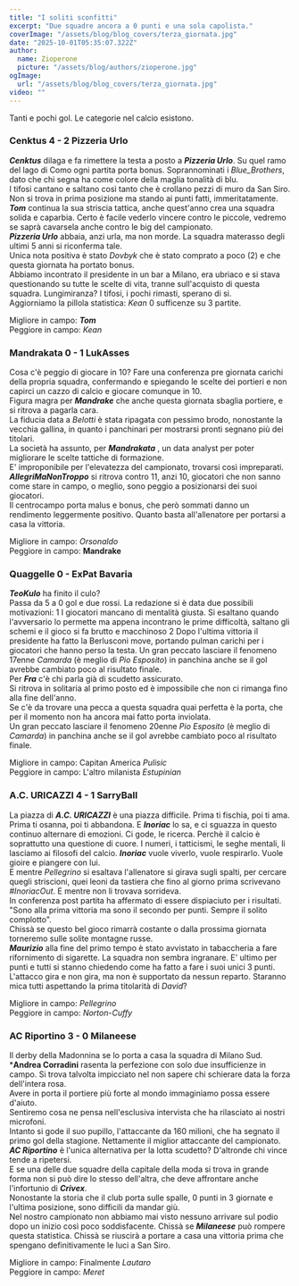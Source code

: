 ```yaml
---
title: "I soliti sconfitti"
excerpt: "Due squadre ancora a 0 punti e una sola capolista."
coverImage: "/assets/blog/blog_covers/terza_giornata.jpg"
date: "2025-10-01T05:35:07.322Z"
author:
  name: Zioperone
  picture: "/assets/blog/authors/zioperone.jpg"
ogImage:
  url: "/assets/blog/blog_covers/terza_giornata.jpg"
video: ""
---
```


Tanti e pochi gol. Le categorie nel calcio esistono.

### Cenktus 4 - 2 Pizzeria Urlo

***Cenktus*** dilaga e fa rimettere la testa a posto a ***Pizzeria Urlo***.
Su quel ramo del lago di Como ogni partita porta bonus. Soprannominati i *Blue_Brothers*, dato che chi segna ha come colore della maglia tonalità di blu. \
I tifosi cantano e saltano così tanto che è crollano pezzi di muro da San Siro. \
Non si trova in prima posizione ma stando ai punti fatti, immeritatamente. ***Tom*** continua la sua striscia tattica, anche quest'anno crea una squadra solida e caparbia. Certo è facile vederlo vincere contro le piccole, vedremo se saprà cavarsela anche contro le big del campionato. \
***Pizzeria Urlo*** abbaia, anzi urla, ma non morde. La squadra materasso degli ultimi 5 anni si riconferma tale. \
Unica nota positiva è stato *Dovbyk* che è stato comprato a poco (2) e che questa giornata ha portato bonus. \
Abbiamo incontrato il presidente in un bar a Milano, era ubriaco e si stava questionando su tutte le scelte di vita, tranne sull'acquisto di questa squadra. Lungimiranza? I tifosi, i pochi rimasti, sperano di si. \
Aggiorniamo la pillola statistica: *Kean* 0 sufficenze su 3 partite. 

Migliore in campo: ***Tom*** \
Peggiore in campo: *Kean*


### Mandrakata 0 - 1 LukAsses

Cosa c'è peggio di giocare in 10? Fare una conferenza pre giornata carichi della propria squadra, confermando e spiegando le scelte dei portieri e non capirci un cazzo di calcio e giocare comunque in 10. \
Figura magra per ***Mandrake*** che anche questa giornata sbaglia portiere, e si ritrova a pagarla cara. \
La fiducia data a *Belotti* è stata ripagata con pessimo brodo, nonostante la vecchia gallina, in quanto i panchinari per mostrarsi pronti segnano più dei titolari. \
La società ha assunto, per ***Mandrakata*** , un data analyst per poter migliorare le scelte tattiche di formazione. \
E' improponibile per l'elevatezza del campionato, trovarsi così impreparati.
***AllegriMaNonTroppo*** si ritrova contro 11, anzi 10, giocatori che non sanno come stare in campo, o meglio, sono peggio a posizionarsi dei suoi giocatori. \
Il centrocampo porta malus e bonus, che però sommati danno un rendimento leggermente positivo. Quanto basta all'allenatore per portarsi a casa la vittoria.

Migliore in campo: *Orsonaldo*\
Peggiore in campo: **Mandrake**



### Quaggelle 0 - ExPat Bavaria

***TeoKulo*** ha finito il culo? \
Passa da 5 a 0 gol e due rossi. La redazione si è data due possibili motivazioni: 
1 I giocatori mancano di mentalità giusta. Si esaltano quando l'avversario lo permette ma appena incontrano le prime difficoltà, saltano gli schemi e il gioco si fa brutto e macchinoso
2 Dopo l'ultima vittoria il presidente ha fatto la Berlusconi move, portando pulman carichi per i giocatori che hanno perso la testa.
Un gran peccato lasciare il fenomeno 17enne *Camarda* (è meglio di *Pio Esposito*) in panchina anche se il gol avrebbe cambiato poco al risultato finale. \
Per ***Fra*** c'è chi parla già di scudetto assicurato. \
Si ritrova in solitaria al primo posto ed è impossibile che non ci rimanga fino alla fine dell'anno. \
Se c'è da trovare una pecca a questa squadra quai perfetta è la porta, che per il momento non ha ancora mai fatto porta inviolata. \
Un gran peccato lasciare il fenomeno 20enne *Pio Esposito* (è meglio di *Camarda*) in panchina anche se il gol avrebbe cambiato poco al risultato finale. 

Migliore in campo: Capitan America *Pulisic* \
Peggiore in campo: L'altro milanista *Estupinian*


### A.C. URICAZZI 4 - 1 SarryBall

La piazza di ***A.C. URICAZZI*** è una piazza difficile. Prima ti fischia, poi ti ama. Prima ti osanna, poi ti abbandona. E ***Inoriac*** lo sa, e ci sguazza in questo continuo alternare di emozioni. Ci gode, le ricerca. Perchè il calcio è soprattutto una questione di cuore. I numeri, i tatticismi, le seghe mentali, li lasciamo ai filosofi del calcio. ***Inoriac*** vuole viverlo, vuole respirarlo. Vuole gioire e piangere con lui. \
E mentre *Pellegrino* si esaltava l'allenatore si girava sugli spalti, per cercare quegli striscioni, quei leoni da tastiera che fino al giorno prima scrivevano *#InoriacOut*. E mentre non li trovava sorrideva. \
In conferenza post partita ha affermato di essere dispiaciuto per i risultati. "Sono alla prima vittoria ma sono il secondo per punti. Sempre il solito complotto". \
Chissà se questo bel gioco rimarrà costante o dalla prossima giornata torneremo sulle solite montagne russe. \
***Maurizio*** alla fine del primo tempo è stato avvistato in tabaccheria a fare rifornimento di sigarette. La squadra non sembra ingranare. E' ultimo per punti e tutti si stanno chiedendo come ha fatto a fare i suoi unici 3 punti. \
L'attacco gira e non gira, ma non è supportato da nessun reparto. Staranno mica tutti aspettando la prima titolarità di *David*?

Migliore in campo: *Pellegrino* \
Peggiore in campo: *Norton-Cuffy*

### AC Riportino 3 - 0 Milaneese

Il derby della Madonnina se lo porta a casa la squadra di Milano Sud. \
***Andrea Corradini** rasenta la perfezione con solo due insufficienze in campo. Si trova talvolta impicciato nel non sapere chi schierare data la forza dell'intera rosa. \
Avere in porta il portiere più forte al mondo immaginiamo possa essere d'aiuto. \
Sentiremo cosa ne pensa nell'esclusiva intervista che ha rilasciato ai nostri microfoni. \
Intanto si gode il suo pupillo, l'attaccante da 160 milioni, che ha segnato il primo gol della stagione. Nettamente il miglior attaccante del campionato. \
***AC Riportino*** è l'unica alternativa per la lotta scudetto? D'altronde chi vince tende a ripetersi. \
E se una delle due squadre della capitale della moda si trova in grande forma non si può dire lo stesso dell'altra, che deve affrontare anche l'infortunio di ***Crivex***. \
Nonostante la storia che il club porta sulle spalle, 0 punti in 3 giornate e l'ultima posizione, sono difficili da mandar giù. \
Nel nostro campionato non abbiamo mai visto nessuno arrivare sul podio dopo un inizio così poco soddisfacente. Chissà se ***Milaneese*** può rompere questa statistica.
Chissà se riuscirà a portare a casa una vittoria prima che spengano definitivamente le luci a San Siro.

Migliore in campo: Finalmente *Lautaro*\
Peggiore in campo: *Meret*
